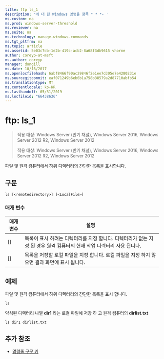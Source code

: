 ```yaml
---
title: ftp ls_1
description: '에 대 한 Windows 명령을 항목 * * *- '
ms.custom: na
ms.prod: windows-server-threshold
ms.reviewer: na
ms.suite: na
ms.technology: manage-windows-commands
ms.tgt_pltfrm: na
ms.topic: article
ms.assetid: 5e03c7db-1e2b-419c-acb2-8a68f3db9615 vhorne
author: coreyp-at-msft
ms.author: coreyp
manager: dongill
ms.date: 10/16/2017
ms.openlocfilehash: 6abf8466f90ac29846f2e1ee7d305e7e4280231e
ms.sourcegitcommit: eaf071249b6eb6b1a758b38579a2d87710abfb54
ms.translationtype: MT
ms.contentlocale: ko-KR
ms.lasthandoff: 05/31/2019
ms.locfileid: "66438636"
---
```

# <a name="ftp-ls1"></a>ftp: ls_1

> 적용 대상: Windows Server (반기 채널), Windows Server 2016, Windows Server 2012 R2, Windows Server 2012
> 
> 
> 적용 대상: Windows Server (반기 채널), Windows Server 2016, Windows Server 2012 R2, Windows Server 2012

파일 및 원격 컴퓨터에서 하위 디렉터리의 간단한 목록을 표시합니다.   
## <a name="syntax"></a>구문  
```  
ls [<remotedirectory>] [<LocalFile>]  
```  
### <a name="parameters"></a>매개 변수  

|      매개 변수      |                                                                       설명                                                                        |
|---------------------|----------------------------------------------------------------------------------------------------------------------------------------------------------|
| [<remotedirectory>] | 목록이 표시 하려는 디렉터리를 지정 합니다. 디렉터리가 없는 지정 된 경우 원격 컴퓨터의 현재 작업 디렉터리 사용 됩니다. |
|    [<LocalFile>]    |               목록을 저장할 로컬 파일을 지정 합니다. 로컬 파일을 지정 하지 않으면 결과 화면에 표시 됩니다.               |

## <a name="BKMK_Examples"></a>예제  
파일 및 원격 컴퓨터에서 하위 디렉터리의 간단한 목록을 표시 합니다.  
```  
ls  
```  
약식된 디렉터리 나열 **dir1** 라는 로컬 파일에 저장 하 고 원격 컴퓨터의 **dirlist.txt**  
```  
ls dir1 dirlist.txt   
```  
## <a name="additional-references"></a>추가 참조  
-   [명령줄 구문 키](command-line-syntax-key.md)  
